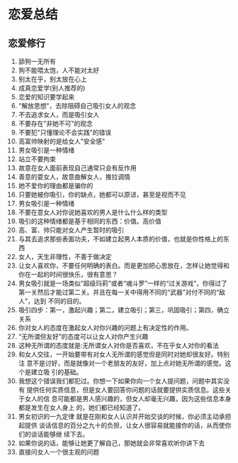 # 恋爱总结

## 恋爱修行
1. 舔狗一无所有 
2. 狗不能喂太饱，人不能对太好 
3. 别太在乎，别太放在心上 
4. 成真恋爱学(别人推荐的) 
5. 恋爱的知识要学起来 
6. "解放思想"，去除阻碍自己吸引女人的观念
7. 不去追求女人，而是吸引女人
8. 不要存在"非她不可"的观念
9. 不要犯"只懂理论不会实践"的错误
10. 高富帅映射的是给女人"安全感"
11. 男女吸引是一种情绪
12. 站立不要拘束
13. 故意在女人面前表现自己通常只会有反作用
14. 善意的耍女人，故意曲解女人，推拉调情
15. 她不爱你的理由都是骗你的
16. 只要她被你吸引，你的缺点，她都可以原谅，甚至是视而不见
17. 男女吸引是一种情绪
18. 不要在意女人对你说她喜欢的男人是什么什么样的类型
19. 吸引的这种情绪都是基于相同的东西：价值。高价值
20. 高、富、帅只能对女人产生暂时的吸引
21. 与其去追求那些表面功夫，不如建立起男人本质的价值，也就是你性格上的东西
22. 女人，天生非理性，不善于做决定
23. 让女人喜欢你，不要任何明确的表白。而是更加把心思放在，怎样让她觉得和你在一起的时间很快乐，很有意思？
24. 男女吸引就是一场类似“超级玛莉”或者“魂斗罗”一样的“过关游戏”，你得过了 第一关然后才能过第二关。并且在每一关中得用不同的“武器”对付不同的“敌人”，达到 不同的目的。
25. 吸引四步：第一，激起兴趣；第二，建立吸引；第三，巩固吸引；第四，确立关系
26. 你对女人的态度在激起女人对你兴趣的问题上有决定性的作用。
27. “无所谓但友好”的态度可以让女人对你产生兴趣
28. 这种无所谓的态度就是:无所谓女人对你是否喜欢，不在乎女人对你的看法
29. 和女人交往，一开始要带有对女人无所谓的感觉但是同时对她却很友好。特别注 意不是讨好，而是就像对一个老朋友的友好，加上点对她无所谓的感觉。这个是建立吸 引的基础。
30. 我想这个错误我们都犯过。你想一下如果你向一个女人提问题，问题中其实没有 提供任何实质信息，但是女人要回答你问题的话就要提供实质信息。这些关于女人的信 息可能都是男人感兴趣的，但女人却毫无兴趣，因为这些信息本身都是发生在女人身上 的，她们都已经知道了。
31. 男女初识的一九定律 就是在刚和女人认识并开始交谈的时候，你必须主动承担起提供 谈话信息的百分之九十的负担，让女人很容易就能接你的话，从而使你们的谈话能够继 续下去。
32. 如果你说的话，能够让她更了解自己，那她就会非常喜欢听你讲下去
33. 直接问女人一个很主观的问题















 






